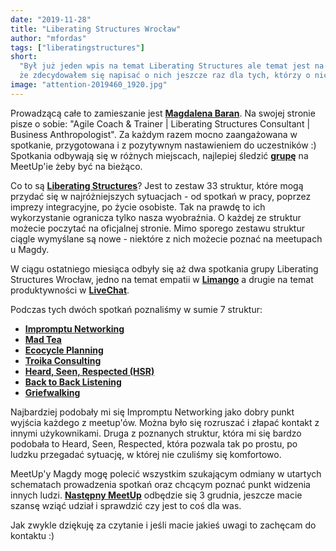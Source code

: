 ```yaml
---
date: "2019-11-28"
title: "Liberating Structures Wrocław"
author: "mfordas"
tags: ["liberatingstructures"]
short:
  "Był już jeden wpis na temat Liberating Structures ale temat jest na tyle ciekawy,
  że zdecydowałem się napisać o nich jeszcze raz dla tych, którzy o nich nie słyszeli."
image: "attention-2019460_1920.jpg"
---
```


 <div>
                            <p class="w3-left w3-justify" style="width:100%;">Prowadzącą całe to zamieszanie jest
                                <a href="http://itisnotrocketscience.me/" target="_blank"><b>Magdalena Baran</b></a>. Na
                                swojej stronie
                                pisze o sobie: "Agile Coach & Trainer |
                                Liberating Structures Consultant | Business Anthropologist". Za każdym razem mocno
                                zaangażowana w spotkanie, przygotowana i z pozytywnym nastawieniem do uczestników :)
                                Spotkania odbywają się w różnych miejscach, najlepiej śledzić <a
                                    href="https://www.meetup.com/pl-PL/Liberating-Structures-Wroclaw-User-Group/"
                                    target="_blank"><b>grupę</b></a> na MeetUp'ie żeby
                                być na bieżąco.
                            </p>
                            <p class="w3-left w3-justify" style="width:100%;">
                                Co to są <a href="http://www.liberatingstructures.com/"><b>Liberating
                                        Structures</b></a>? Jest to zestaw 33 struktur,
                                które mogą przydać się w
                                najróżniejszych sytuacjach - od spotkań w pracy, poprzez imprezy integracyjne, po życie
                                osobiste. Tak na prawdę to ich wykorzystanie ogranicza tylko nasza wyobraźnia. O każdej
                                ze struktur możecie poczytać na oficjalnej stronie. Mimo sporego zestawu struktur ciągle
                                wymyślane są nowe - niektóre z nich możecie poznać na meetupach u Magdy.
                            </p>
                            <p class="w3-left w3-justify" style="width:100%;">
                                W ciągu ostatniego miesiąca odbyły się aż dwa spotkania grupy Liberating Structures
                                Wrocław, jedno na temat empatii w <a href="https://www.limango.pl/" target="_blank"><b>Limango</b></a> a
                                drugie na temat produktywności w <a href="https://www.livechat.pl/" target="_blank"><b>LiveChat</b></a>.
                            </p>
                            <p class="w3-left w3-justify" style="width:100%;">
                                <p> Podczas tych dwóch spotkań poznaliśmy w sumie 7 struktur:</p>
                                <ul>
                                    <li><a href="http://www.liberatingstructures.com/2-impromptu-networking/"
                                            target="_blank"><b>Impromptu Networking</b></a></li>
                                    <li><a href="http://www.liberatingstructures.com/mad-tea/" target="_blank"><b>Mad
                                                Tea</b></a></li>
                                    <li><a href="http://www.liberatingstructures.com/31-ecocycle-planning/"
                                            target="_blank"><b>Ecocycle Planning</b></a></li>
                                    <li><a href="http://www.liberatingstructures.com/8-troika-consulting/"
                                            target="_blank"><b>Troika Consulting</b></a></li>
                                    <li><a href="http://www.liberatingstructures.com/19-heard-seen-respected-hsr/"
                                            target="_blank"><b>Heard, Seen, Respected (HSR)</b></a></li>
                                    <li><a href="http://www.liberatingstructures.com/ls-in-development/"
                                            target="_blank"><b>Back to Back Listening</b></a></li>
                                    <li><a href="http://www.liberatingstructures.com/ls-in-development/"
                                            target="_blank"><b>Griefwalking</b></a></li>
                                </ul>
                            </p>
                            <p class="w3-left w3-justify" style="width:100%;">
                                Najbardziej podobały mi się Impromptu Networking jako dobry punkt wyjścia każdego z
                                meetup'ów. Można było się rozruszać i złapać kontakt z innymi użykownikami. Druga
                                z poznanych struktur, która mi się bardzo podobała to Heard, Seen, Respected, która
                                pozwala tak
                                po prostu, po ludzku przegadać sytuację, w której nie czuliśmy się komfortowo.
                            </p>
                            <p class="w3-left w3-justify" style="width:100%;">
                                MeetUp'y Magdy mogę polecić wszystkim szukającym odmiany w utartych schematach
                                prowadzenia spotkań oraz chcącym poznać punkt widzenia innych ludzi. <a
                                    href="https://www.meetup.com/pl-PL/Liberating-Structures-Wroclaw-User-Group/events/266461141/"
                                    taget="_blank"><b>Następny MeetUp</b></a>
                                odbędzie się 3 grudnia, jeszcze macie szansę wziąć udział i sprawdzić czy jest to coś
                                dla was.
                            </p>
                            <p class="w3-left w3-justify" style="width:100%;">
                                Jak zwykle dziękuję za czytanie i jeśli macie jakieś uwagi to zachęcam do kontaktu :)
                            </p>
                        </div>
